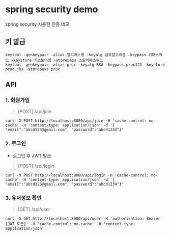 # spring security demo
spring security 사용한 인증 데모

## 키 발급
```
keytool -genkeypair -alias 앨리어스명 -keyalg 암호알고리즘 -keypass 키패스워드 -keystore 키스토어명 -storepass 스토어패스워드
keytool -genkeypair -alias proc -keyalg RSA -keypass proc123 -keystore proc.jks -storepass proc
```

## API
### 1. 회원가입
> [POST] /api/join
```
curl -X POST http://localhost:8080/api/join -H 'cache-control: no-cache' -H 'content-type: application/json' -d '{ "email":"abcd123@gmail.com", "password":"abcd1234"}'
```

### 2. 로그인
* 로그인 후 JWT 발급
> [POST] /api/login
```
curl -X POST http://localhost:8080/api/login -H 'cache-control: no-cache' -H 'content-type: application/json' -d '{ "email":"abcd123@gmail.com", "password":"abcd1234"}'
```

### 3. 유저정보 확인
> [GET] /api/user
```
curl -X GET http://localhost:8080/api/user -H 'authorization: Bearer {JWT 토큰}' -H 'cache-control: no-cache' -H 'content-type: application/json'
```